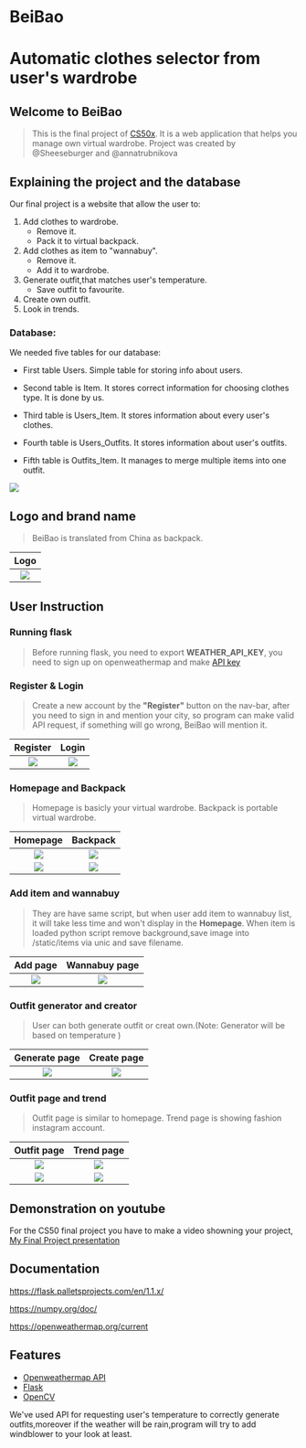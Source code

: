 # BeiBao
# Automatic clothes selector from user's wardrobe

## Welcome to BeiBao
>This is the final project of [CS50x](https://cs50.harvard.edu/x/2020/). It is a web application that helps you manage own virtual wardrobe.
> Project was created by @Sheeseburger and @annatrubnikova
## Explaining the project and the database
Our final project is a website that allow the user to:
1. Add clothes to wardrobe.
    - Remove it.
    - Pack it to virtual backpack.
2. Add clothes as item to "wannabuy".
    - Remove it.
    - Add it to wardrobe.
3. Generate outfit,that matches user's temperature.
    - Save outfit to favourite.
4. Create own outfit.
5. Look in trends.

### Database:
We needed five tables for our database:

- First table Users. Simple table for storing info about users.

- Second table is Item. It stores correct information for choosing clothes type. It is done by us.

- Third table is Users_Item. It stores information about every user's clothes.

- Fourth table is Users_Outfits. It stores information about user's outfits.

- Fifth table is Outfits_Item. It manages to merge multiple items into one outfit.

<img src="https://imgur.com/mRgRyGV.jpg">

## Logo and brand name
> BeiBao is translated from China as backpack.

| Logo |
| :---: |
| <img src="https://i.imgur.com/FiPxkhP.jpg"> |

## User Instruction
### Running flask
> Before running flask, you need to export **WEATHER_API_KEY**, you need to sign up on openweathermap and make [API key](https://home.openweathermap.org/api_keys)

### Register & Login
> Create a new account by the **"Register"** button on the nav-bar, after you need to sign in and mention your city, so program can make valid API request, if something will go wrong, BeiBao will mention it.

| Register | Login |
| :---: | :---: |
| <img src="https://i.imgur.com/9qT1beU.png">  | <img src="https://i.imgur.com/TXY8296.png">|

### Homepage and Backpack
> Homepage is basicly your virtual wardrobe.
> Backpack is portable virtual wardrobe.

| Homepage | Backpack |
| :---: |  :---: |
| <img src="https://i.imgur.com/YbDclRo.png">| <img src="https://i.imgur.com/M1sM3GY.png">|
| <img src="https://i.imgur.com/4OZU8ns.png">| <img src="https://i.imgur.com/BUIOYJ9.png">|

### Add item and wannabuy
> They are have same script, but when user add item to wannabuy list, it will take less time and won't display in the **Homepage**.
> When item is loaded python script remove background,save image into /static/items via unic and save filename.

| Add page | Wannabuy page |
| :---: |  :---: |
| <img src="https://i.imgur.com/ZZUSPFe.png">| <img src="https://i.imgur.com/U1pLz1c.png">|

### Outfit generator and creator
> User can both generate outfit or creat own.(Note: Generator will be based on temperature )

| Generate page | Create page |
| :---: |  :---: |
| <img src="https://i.imgur.com/RglMIlp.png">| <img src="https://i.imgur.com/6pcPr7m.png">|

### Outfit page and trend
> Outfit page is similar to homepage.
> Trend page is showing fashion instagram account.

| Outfit page | Trend page |
| :---: |  :---: |
| <img src="https://i.imgur.com/pdSfc8J.png">| <img src="https://i.imgur.com/gUBNOw1.png">|
| <img src="https://i.imgur.com/Pm8Lhvd.png">| <img src="https://i.imgur.com/toMWiP7.png">|

## Demonstration on youtube
For the CS50 final project you have to make a video showning your project,
[My Final Project presentation](https://youtu.be/m4K8QW97niE)

## Documentation
https://flask.palletsprojects.com/en/1.1.x/

https://numpy.org/doc/

https://openweathermap.org/current

## Features

- [Openweathermap API](https://openweathermap.org/)
- [Flask](https://flask.palletsprojects.com/en/1.1.x/)
- [OpenCV](https://flask-wtf.readthedocs.io/en/stable/index.html)

We've used API for requesting user's temperature to correctly generate outfits,moreover if the weather will be rain,program will try to add windblower to your look at least.
